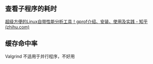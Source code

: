 ## 查看子程序的耗时
 [超级方便的Linux自带性能分析工具！gprof介绍、安装、使用及实践 - 知乎 (zhihu.com)](https://zhuanlan.zhihu.com/p/385842627)
## 缓存命中率
Valgrind
不适用于并行程序，不好用